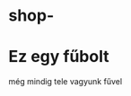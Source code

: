 # shop-<!DOCTYPE html>
<html>
<head>
<title>Fűbolt nuysziknak </title>
</head>
<body>

<h1> Ez egy fűbolt </h1>
<p>még mindig tele vagyunk fűvel </p>

</body>
</html>
